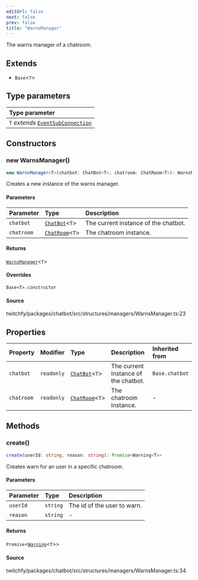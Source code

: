 ```yaml
---
editUrl: false
next: false
prev: false
title: "WarnsManager"
---
```


The warns manager of a chatroom.

## Extends

- `Base`\<`T`\>

## Type parameters

| Type parameter |
| :------ |
| `T` *extends* [`EventSubConnection`](/api/chatbot/enumerations/eventsubconnection/) |

## Constructors

### new WarnsManager()

```ts
new WarnsManager<T>(chatbot: ChatBot<T>, chatroom: ChatRoom<T>): WarnsManager<T>
```

Creates a new instance of the warns manager.

#### Parameters

| Parameter | Type | Description |
| :------ | :------ | :------ |
| `chatbot` | [`ChatBot`](/api/chatbot/classes/chatbot/)\<`T`\> | The current instance of the chatbot. |
| `chatroom` | [`ChatRoom`](/api/chatbot/classes/chatroom/)\<`T`\> | The chatroom instance. |

#### Returns

[`WarnsManager`](/api/chatbot/classes/warnsmanager/)\<`T`\>

#### Overrides

`Base<T>.constructor`

#### Source

twitchfy/packages/chatbot/src/structures/managers/WarnsManager.ts:23

## Properties

| Property | Modifier | Type | Description | Inherited from |
| :------ | :------ | :------ | :------ | :------ |
| `chatbot` | `readonly` | [`ChatBot`](/api/chatbot/classes/chatbot/)\<`T`\> | The current instance of the chatbot. | `Base.chatbot` |
| `chatroom` | `readonly` | [`ChatRoom`](/api/chatbot/classes/chatroom/)\<`T`\> | The chatroom instance. | - |

## Methods

### create()

```ts
create(userId: string, reason: string): Promise<Warning<T>>
```

Creates warn for an user in a specific chatroom.

#### Parameters

| Parameter | Type | Description |
| :------ | :------ | :------ |
| `userId` | `string` | The id of the user to warn. |
| `reason` | `string` | - |

#### Returns

`Promise`\<[`Warning`](/api/chatbot/classes/warning/)\<`T`\>\>

#### Source

twitchfy/packages/chatbot/src/structures/managers/WarnsManager.ts:34
